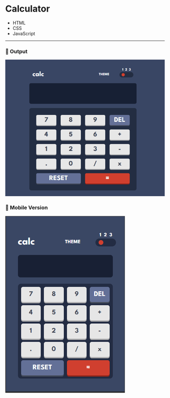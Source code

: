 # Calculator

- HTML
- CSS
- JavaScript  
---

### 🎨 Output 
![](./images/calculator.gif)

<!-- ### 🎨 Theme # 01
![](./images/frontmentor.webp)
### 🎨 Theme # 02
![](./images/calTheme2.PNG)
### 🎨 Theme # 03
![](./images/calTheme3.PNG) -->

### 🎨 Mobile Version
![](./images/calMbl1.PNG)

